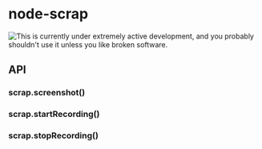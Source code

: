 # node-scrap

![This is currently under extremely active development, and you probably shouldn't use it unless you like broken software.](https://drive.google.com/uc?export=download&id=0B9WchF8WhEn9YTZnQkZvNzMzaDg "This is currently under extremely active development, and you probably shouldn't use it unless you like broken software.")

## API

### scrap.screenshot()

### scrap.startRecording()

### scrap.stopRecording()
